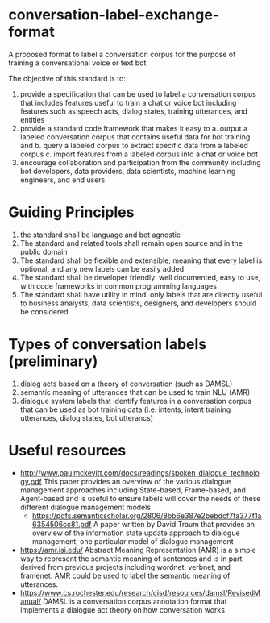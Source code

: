 # conversation-label-exchange-format
A proposed format to label a conversation corpus for the purpose of training a conversational voice or text bot

The objective of this standard is to:
1. provide a specification that can be used to label a conversation corpus that includes features useful to train a chat or voice bot including features such as speech acts, dialog states, training utterances, and entities
2. provide a standard code framework that makes it easy to a. output a labeled conversation corpus that contains useful data for bot training and b. query a labeled corpus to extract specific data from a labeled corpus c. import features from a labeled corpus into a chat or voice bot
3. encourage collaboration and participation from the community including bot developers, data providers, data scientists, machine learning engineers, and end users

# Guiding Principles
1. the standard shall be language and bot agnostic
2. The standard and related tools shall remain open source and in the public domain
3. The standard shall be flexible and extensible; meaning that every label is optional, and any new labels can be easily added
4. The standard shall be developer friendly: well documented, easy to use, with code frameworks in common programming languages
5. The standard shall have utility in mind: only labels that are directly useful to business analysts, data scientists, designers, and developers should be considered

# Types of conversation labels (preliminary)
1. dialog acts based on a theory of conversation (such as DAMSL)
2. semantic meaning of utterances that can be used to train NLU (AMR)
3. dialogue system labels that identify features in a conversation corpus that can be used as bot training data (i.e. intents, intent training utterances, dialog states, bot utterancs)

# Useful resources
- http://www.paulmckevitt.com/docs/readings/spoken_dialogue_technology.pdf This paper provides an overview of the various dialogue management approaches including State-based, Frame-based, and Agent-based and is useful to ensure labels will cover the needs of these different dialogue management models
  - https://pdfs.semanticscholar.org/2806/8bb6e387e2bebdcf7fa377f1a6354506cc81.pdf A paper written by David Traum that provides an overview of the information state update approach to dialogue management, one particular model of dialogue management
- https://amr.isi.edu/ Abstract Meaning Representation (AMR) is a simple way to represent the semantic meaning of sentences and is in part derived from previous projects including wordnet, verbnet, and framenet. AMR could be used to label the semantic meaning of utterances.
- https://www.cs.rochester.edu/research/cisd/resources/damsl/RevisedManual/ DAMSL is a conversation corpus annotation format that implements a dialogue act theory on how conversation works 

